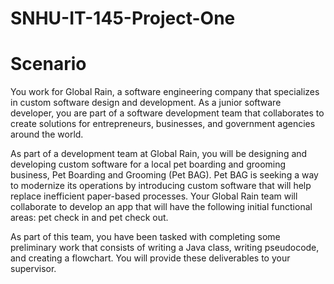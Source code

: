 # SNHU-IT-145-Project-One

# Scenario
You work for Global Rain, a software engineering company that specializes in custom software design and development. As a junior software developer, you are part of a software development team that collaborates to create solutions for entrepreneurs, businesses, and government agencies around the world.

As part of a development team at Global Rain, you will be designing and developing custom software for a local pet boarding and grooming business, Pet Boarding and Grooming (Pet BAG). Pet BAG is seeking a way to modernize its operations by introducing custom software that will help replace inefficient paper-based processes. Your Global Rain team will collaborate to develop an app that will have the following initial functional areas: pet check in and pet check out.

As part of this team, you have been tasked with completing some preliminary work that consists of writing a Java class, writing pseudocode, and creating a flowchart. You will provide these deliverables to your supervisor.
